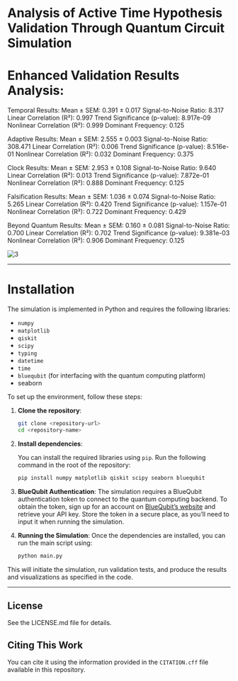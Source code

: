 # Analysis of Active Time Hypothesis Validation Through Quantum Circuit Simulation


Enhanced Validation Results Analysis:
===================================

Temporal Results:
Mean ± SEM: 0.391 ± 0.017
Signal-to-Noise Ratio: 8.317
Linear Correlation (R²): 0.997
Trend Significance (p-value): 8.917e-09
Nonlinear Correlation (R²): 0.999
Dominant Frequency: 0.125

Adaptive Results:
Mean ± SEM: 2.555 ± 0.003
Signal-to-Noise Ratio: 308.471
Linear Correlation (R²): 0.006
Trend Significance (p-value): 8.516e-01
Nonlinear Correlation (R²): 0.032
Dominant Frequency: 0.375

Clock Results:
Mean ± SEM: 2.953 ± 0.108
Signal-to-Noise Ratio: 9.640
Linear Correlation (R²): 0.013
Trend Significance (p-value): 7.872e-01
Nonlinear Correlation (R²): 0.888
Dominant Frequency: 0.125

Falsification Results:
Mean ± SEM: 1.036 ± 0.074
Signal-to-Noise Ratio: 5.265
Linear Correlation (R²): 0.420
Trend Significance (p-value): 1.157e-01
Nonlinear Correlation (R²): 0.722
Dominant Frequency: 0.429

Beyond Quantum Results:
Mean ± SEM: 0.160 ± 0.081
Signal-to-Noise Ratio: 0.700
Linear Correlation (R²): 0.702
Trend Significance (p-value): 9.381e-03
Nonlinear Correlation (R²): 0.906
Dominant Frequency: 0.125

![3](https://github.com/user-attachments/assets/2cefb862-b950-4515-acae-8fbfe87ec84e)


---
# Installation

The simulation is implemented in Python and requires the following libraries:

- `numpy`
- `matplotlib`
- `qiskit`
- `scipy`
- `typing`
- `datetime`
- `time`
- `bluequbit` (for interfacing with the quantum computing platform)
- seaborn

To set up the environment, follow these steps:

1. **Clone the repository**:
   ```bash
   git clone <repository-url>
   cd <repository-name>
   ```

2. **Install dependencies**:

   You can install the required libraries using `pip`. Run the following command in the root of the repository:

   ```bash
   pip install numpy matplotlib qiskit scipy seaborn bluequbit
   ```

3. **BlueQubit Authentication**:
   The simulation requires a BlueQubit authentication token to connect to the quantum computing backend. To obtain the token, sign up for an account on [BlueQubit’s website](https://www.bluequbit.io/) and retrieve your API key. Store the token in a secure place, as you’ll need to input it when running the simulation.

4. **Running the Simulation**:
   Once the dependencies are installed, you can run the main script using:

   ```bash
   python main.py
   ```

This will initiate the simulation, run validation tests, and produce the results and visualizations as specified in the code.

---

## License

See the LICENSE.md file for details.

## Citing This Work

You can cite it using the information provided in the `CITATION.cff` file available in this repository.
